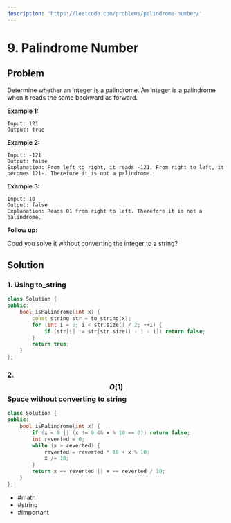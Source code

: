 ```yaml
---
description: 'https://leetcode.com/problems/palindrome-number/'
---
```


# 9. Palindrome Number

## Problem

Determine whether an integer is a palindrome. An integer is a palindrome when it reads the same backward as forward.

**Example 1:**

```text
Input: 121
Output: true
```

**Example 2:**

```text
Input: -121
Output: false
Explanation: From left to right, it reads -121. From right to left, it becomes 121-. Therefore it is not a palindrome.
```

**Example 3:**

```text
Input: 10
Output: false
Explanation: Reads 01 from right to left. Therefore it is not a palindrome.
```

**Follow up:**

Coud you solve it without converting the integer to a string?

## Solution

### 1. Using to\_string

```cpp
class Solution {
public:
    bool isPalindrome(int x) {
        const string str = to_string(x);
        for (int i = 0; i < str.size() / 2; ++i) {
            if (str[i] != str[str.size() - 1 - i]) return false;
        }
        return true;
    }
};
```

### 2. $$O(1)$$ Space without converting to string

```cpp
class Solution {
public:
    bool isPalindrome(int x) {
        if (x < 0 || (x != 0 && x % 10 == 0)) return false;
        int reverted = 0;
        while (x > reverted) {
            reverted = reverted * 10 + x % 10;
            x /= 10;
        }
        return x == reverted || x == reverted / 10;
    }
};
```

* \#math
* \#string
* \#important

